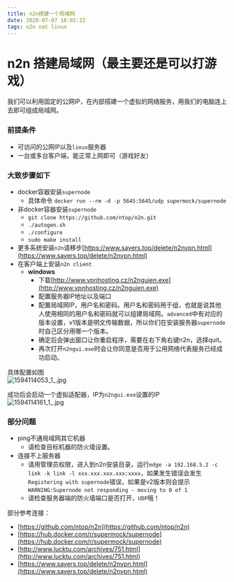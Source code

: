 ```yaml
---
title: n2n搭建一个局域网
date: 2020-07-07 16:02:22
tags: n2n nat linux
---
```


# n2n 搭建局域网（最主要还是可以打游戏）

我们可以利用固定的公网IP，在内部搭建一个虚拟的网络服务，用我们的电脑连上去即可组成局域网。

### 前提条件

+ 可访问的公网IP以及`linux`服务器
+ 一台或多台客户端，能正常上网即可（游戏好友）

### 大致步骤如下

+ docker容器安装`supernode`
  + 具体命令 `docker run --rm -d -p 5645:5645/udp supermock/supernode`
+ 非docker容器安装`supernode`
  + `git clone https://github.com/ntop/n2n.git`
  + `./autogen.sh`
  + `./configure`
  + `sudo make install`
+ 更多系统安装`n2n`请移步[https://www.sayers.top/delete/n2nvpn.html](https://www.sayers.top/delete/n2nvpn.html)
+ 在客户端上安装`n2n client`
  + **windows**
    + 下载[http://www.vpnhosting.cz/n2nguien.exe](http://www.vpnhosting.cz/n2nguien.exe)
    + 配置服务器IP地址以及端口
    + 配置局域网IP，用户名和密码。用户名和密码用于组，也就是说其他人使用相同的用户名和密码就可以组建局域网。`advanced`中有对应的版本设置，v1版本是明文传输数据，所以你们在安装服务器`supernode`时自己区分用哪一个版本。
    + 确定后会弹出窗口让你重启程序，需要在右下角右键n2n，选择quit。
    + 再次打开`n2ngui.exe`时会让你同意是否用于公用网络代表服务已经成功启动。

具体配置如图  
![1594114053_1_.jpg](https://i.loli.net/2020/07/07/OLBK3q4zyaXDGf9.png)

成功后会启动一个虚拟适配器，IP为`n2ngui.exe`设置的IP  
![1594114161_1_.jpg](https://i.loli.net/2020/07/07/oyKE3dlXf42s8IC.png)


### 部分问题

+ ping不通局域网其它机器
  + 请检查目标机器的防火墙设置。
+ 连接不上服务器
  + 请用管理员权限，进入到n2n安装目录，运行`edge -a 192.168.5.2 -c link -k link -l xxx.xxx.xxx.xxx:xxxx`，如果发生错误会发生`Registering with supernode`错误，如果是v2版本则会提示`WARNING:Supernode not responding - moving to 0 of 1`
  + 请检查服务器端的防火墙端口是否打开，`UDP`哦！

部分参考连接：  

+ [https://github.com/ntop/n2n](https://github.com/ntop/n2n)
+ [https://hub.docker.com/r/supermock/supernode](https://hub.docker.com/r/supermock/supernode)
+ [http://www.lucktu.com/archives/751.html](http://www.lucktu.com/archives/751.html)
+ [https://www.sayers.top/delete/n2nvpn.html](https://www.sayers.top/delete/n2nvpn.html)
